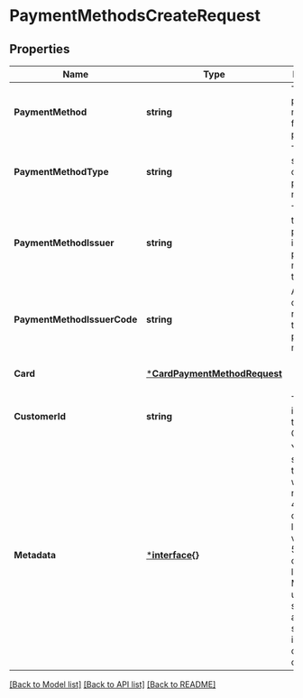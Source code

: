 # PaymentMethodsCreateRequest

## Properties
Name | Type | Description | Notes
------------ | ------------- | ------------- | -------------
**PaymentMethod** | **string** | The type of payment method use for the payment.  | [default to null]
**PaymentMethodType** | **string** | This is a sub-category of payment method.  | [optional] [default to null]
**PaymentMethodIssuer** | **string** | The name of the bank/ provider issuing the payment method to the end user  | [optional] [default to null]
**PaymentMethodIssuerCode** | **string** | A standard code representing the issuer of payment method  | [optional] [default to null]
**Card** | [***CardPaymentMethodRequest**](CardPaymentMethodRequest.md) |  | [optional] [default to null]
**CustomerId** | **string** | The unique identifier of the Customer.  | [optional] [default to null]
**Metadata** | [***interface{}**](interface{}.md) | You can specify up to 50 keys, with key names up to 40 characters long and values up to 500 characters long. Metadata is useful for storing additional, structured information on an object. | [optional] [default to null]

[[Back to Model list]](../README.md#documentation-for-models) [[Back to API list]](../README.md#documentation-for-api-endpoints) [[Back to README]](../README.md)


